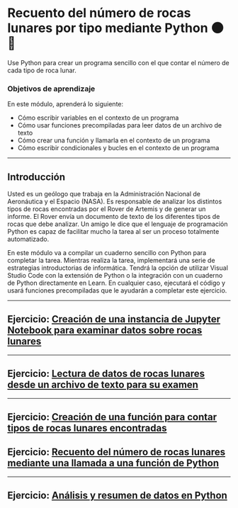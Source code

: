 # Recuento del número de rocas lunares por tipo mediante Python 🌑🔢

Use Python para crear un programa sencillo con el que contar el número de cada tipo de roca lunar.

### Objetivos de aprendizaje

En este módulo, aprenderá lo siguiente:

* Cómo escribir variables en el contexto de un programa
* Cómo usar funciones precompiladas para leer datos de un archivo de texto
* Cómo crear una función y llamarla en el contexto de un programa
* Cómo escribir condicionales y bucles en el contexto de un programa

<hr/>

## Introducción

Usted es un geólogo que trabaja en la Administración Nacional de Aeronáutica y el Espacio (NASA). Es responsable de analizar los distintos tipos de rocas encontradas por el Rover de Artemis y de generar un informe. El Rover envía un documento de texto de los diferentes tipos de rocas que debe analizar. Un amigo le dice que el lenguaje de programación Python es capaz de facilitar mucho la tarea al ser un proceso totalmente automatizado.

En este módulo va a compilar un cuaderno sencillo con Python para completar la tarea. Mientras realiza la tarea, implementará una serie de estrategias introductorias de informática. Tendrá la opción de utilizar Visual Studio Code con la extensión de Python o la integración con un cuaderno de Python directamente en Learn. En cualquier caso, ejecutará el código y usará funciones precompiladas que le ayudarán a completar este ejercicio.

<hr/>

## Ejercicio: [Creación de una instancia de Jupyter Notebook para examinar datos sobre rocas lunares](https://github.com/ZairBulos/python-exploracion-espacial/blob/main/05/2-set-up-program.ipynb)

<hr/>

## Ejercicio: [Lectura de datos de rocas lunares desde un archivo de texto para su examen](https://github.com/ZairBulos/python-exploracion-espacial/blob/main/05/3-read-text-file.ipynb)

<hr/>

## Ejercicio: [Creación de una función para contar tipos de rocas lunares encontradas](https://github.com/ZairBulos/python-exploracion-espacial/blob/main/05/4-write-function.ipynb)

## Ejercicio: [Recuento del número de rocas lunares mediante una llamada a una función de Python](https://github.com/ZairBulos/python-exploracion-espacial/blob/main/05/5-add-call-to-function.ipynb)

<hr/>

## Ejercicio: [Análisis y resumen de datos en Python](https://github.com/ZairBulos/python-exploracion-espacial/blob/main/05/6-output-and-summarize-data.ipynb)

